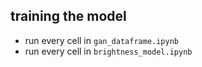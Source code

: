 ## training the model

- run every cell in `gan_dataframe.ipynb`
- run every cell in `brightness_model.ipynb`

